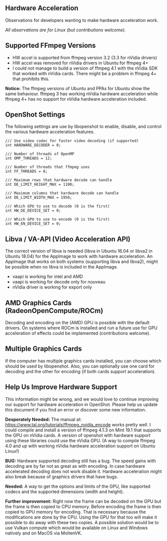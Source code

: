 ## Hardware Acceleration

Observations for developers wanting to make hardware acceleration work.

*All observations are for Linux (but contributions welcome).*

## Supported FFmpeg Versions

* HW accel is supported from ffmpeg version 3.2 (3.3 for nVidia drivers)
* HW accel was removed for nVidia drivers in Ubuntu for ffmpeg 4+
* I could not manage to build a version of ffmpeg 4.1 with the nVidia SDK
that worked with nVidia cards. There might be a problem in ffmpeg 4+
that prohibits this.

**Notice:** The ffmpeg versions of Ubuntu and PPAs for Ubuntu show the
same behaviour. ffmpeg 3 has working nVidia hardware acceleration while
ffmpeg 4+ has no support for nVidia hardware acceleration
included.

## OpenShot Settings

The following settings are use by libopenshot to enable, disable, and control
the various hardware acceleration features.

```
/// Use video codec for faster video decoding (if supported)
int HARDWARE_DECODER = 0;

/// Number of threads of OpenMP
int OMP_THREADS = 12;

/// Number of threads that ffmpeg uses
int FF_THREADS = 8;

/// Maximum rows that hardware decode can handle
int DE_LIMIT_HEIGHT_MAX = 1100;

/// Maximum columns that hardware decode can handle
int DE_LIMIT_WIDTH_MAX = 1950;

/// Which GPU to use to decode (0 is the first)
int HW_DE_DEVICE_SET = 0;

/// Which GPU to use to encode (0 is the first)
int HW_EN_DEVICE_SET = 0;
```

## Libva / VA-API (Video Acceleration API)

The correct version of libva is needed (libva in Ubuntu 16.04 or libva2
in Ubuntu 18.04) for the AppImage to work with hardware acceleration.
An AppImage that works on both systems (supporting libva and libva2),
might be possible when no libva is included in the AppImage.

* vaapi is working for intel and AMD
* vaapi is working for decode only for nouveau
* nVidia driver is working for export only

## AMD Graphics Cards (RadeonOpenCompute/ROCm)

Decoding and encoding on the (AMD) GPU is possible with the default drivers.
On systems where ROCm is installed and run a future use for GPU acceleration
of effects could be implemented (contributions welcome).

## Multiple Graphics Cards

If the computer has multiple graphics cards installed, you can choose which
should be used by libopenshot. Also, you can optionally use one card for
decoding and the other for encoding (if both cards support acceleration).

## Help Us Improve Hardware Support

This information might be wrong, and we would love to continue improving
our support for hardware acceleration in OpenShot. Please help us update
this document if you find an error or discover some new information.

**Desperately Needed:** The manual at:
https://www.tal.org/tutorials/ffmpeg_nvidia_encode
works pretty well. I could compile and install a version of ffmpeg 4.1.3
on Mint 19.1 that supports the GPU on nVidia cards. A version of openshot
with hardware support using these libraries could use the nVidia GPU.
(A way to compile ffmpeg 4.0 and up with working nVidia
hardware acceleration support on Ubuntu Linux!)

**BUG:** Hardware supported decoding still has a bug. The speed gains with
decoding are by far not as great as with encoding. In case hardware accelerated
decoding does not work disable it. Hardware acceleration might also break 
because of graphics drivers that have bugs.

**Needed:** A way to get the options and limits of the GPU, like
supported codecs and the supported dimensions (width and height).

**Further improvement:** Right now the frame can be decoded on the GPU but the
frame is then copied to CPU memory. Before encoding the frame is then
copied to GPU memory for encoding. That is necessary because the modifications
are done by the CPU. Using the GPU for that too will make it possible to do
away with these two copies. A possible solution would be to use Vulkan compute
which would be available on Linux and Windows natively and on MacOS via MoltenVK.
